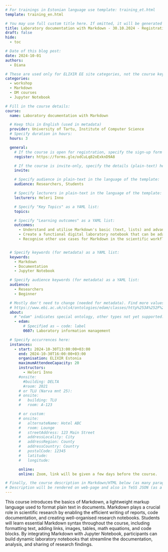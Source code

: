 ```yaml
---
# For trainings in Estonian language use template: training_et.html
template: training_en.html

# You may use full custom title here. If omitted, it will be generated from course name.
title: Laboratory documentation with Markdown - 30.10.2024 - Registration OPEN
draft: false
hide:
  - toc

# Date of this blog post:
date: 2024-10-01
authors:
  - Diana

# These are used only for ELIXIR EE site categories, not the course keywords on TESS
categories:
  - workshop
  - Markdown
  - DM courses
  - Jupyter Notebook

# Fill in the course details:
course:
  name: Laboratory documentation with Markdown

  # Keep this in English (used in metadata)
  provider: University of Tartu, Institute of Computer Science
  # Specify duration in hours:
  hours: 3

  general:
    # If the course is open for registration, specify the sign-up form link here (otherwise, remove it):
    register: https://forms.gle/odCuLq82oExknD9A8

    # If the course is invite-only, specify the details (plain-text) here (otherwise, remove it):
    invite:

    # Specify audience in plain-text in the language of the template:
    audience: Researchers, Students

    # Specify lecturers in plain-text in the language of the template:
    lecturers: Heleri Inno

    # Specify "Key Topics" as a YAML list:
    topics:

    # Specify "Learning outcomes" as a YAML list:
    outcomes:
      - Understand and utilise Markdown's basic (text, lists) and advanced (images, tables, codes, mathematical expressions) syntax
      - Create a functional digital laboratory notebook that can be adapted for various research projects
      - Recognise other use cases for Markdown in the scientific workflow (e.g., GitHub, R Markdown, Colab)


  # Specify keywords (for metadata) as a YAML list:
  keywords:
    - Markdown
    - Documentation
    - Jupyter Notebook

  # Specify audience keywords (for metadata) as a YAML list:
  audience:
    - Researchers
    - Beginner

  # Mostly don't need to change (needed for metadata). Find more values here:
  # https://www.ebi.ac.uk/ols4/ontologies/edam/classes/http%253A%252F%252Fedamontology.org%252Ftopic_0003?lang=en
  about:
    # "edam" indicates special ontology, other types not yet supported.
    - edam:
        # Specified as – code: label
        0607: Laboratory information management

  # Specify occurrences here:
  instances:
    - start: 2024-10-30T13:00:00+03:00
      end: 2024-10-30T16:00:00+03:00
      organisation: ELIXIR Estonia
      maximumAttendeeCapacity: 20
      instructors:
        - Heleri Inno
      #onsite:
        #building: DELTA
        #room: 2021
      # or TLU (Narva mnt 25):
      # onsite:
      #   building: TLU
      #   room: A-123

      # or custom:
      # onsite:
      #   alternateName: Hotel ABC
      #   room: Lounge
      #   streetAddress: 123 Main Street
      #   addressLocality: City
      #   addressRegion: County
      #   addressCountry: Country
      #   postalCode: 12345
      #   latitude:
      #   longitude:

      online:
      online: Zoom, link will be given a few days before the course.

# Finally, the course description in Markdown/HTML below (as many paragraphs as needed).
# Description will be rendered on web-page and also in TeSS JSON (as a string of HTML).
---
```

This course introduces the basics of Markdown, a lightweight markup language used to format plain text in documents. Markdown plays a crucial role in scientific research by enabling the efficient writing of reports, code documentation, and creating well-organised research notebooks. Students will learn essential Markdown syntax throughout the course, including formatting text, adding links, images, tables, math equations, and code blocks. By integrating Markdown with Jupyter Notebook, participants can build dynamic laboratory notebooks that streamline the documentation, analysis, and sharing of research findings. 